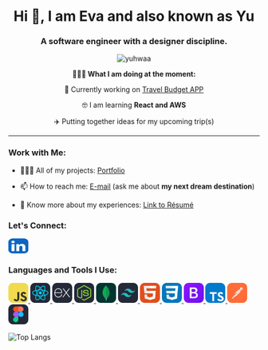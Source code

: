 <h1 align="center">Hi 👋, I am Eva and also known as Yu</h1>
<h3 align="center">A software engineer with a designer discipline.</h3>

<p align="center"> <img src="https://komarev.com/ghpvc/?username=yuhwaa&label=Profile%20views&color=0e75b6&style=flat" alt="yuhwaa" /> </p>

<div align="center">

**👩🏻‍🔬 What I am doing at the moment:** 

🔧 Currently working on [Travel Budget APP](https://github.com/yuhwaa/react-budget-app)

🤓 I am learning **React and AWS**

✈️ Putting together ideas for my upcoming trip(s)

</div>

<hr>

<h3 align="left">Work with Me:</h3>

- 👩🏻‍💻 All of my projects: [Portfolio](https://yuhwachen.netlify.app/)
- 📫 How to reach me: [E-mail](yuhwa.swe@gmail.com) (ask me about **my next dream destination**)

- 📄 Know more about my experiences: [Link to Résumé](https://docs.google.com/document/d/1UHupPnbfeR7xN3FQC_LGrlnmvXgTDSQl/edit?usp=sharing&ouid=104007525140537871303&rtpof=true&sd=true)

<h3 align="left">Let's Connect:</h3>
<p align="left">
<a href="https://linkedin.com/in/yu-hwa-chen" target="blank"><img align="center" src="https://github.com/tandpfun/skill-icons/raw/main/icons/LinkedIn.svg" alt="linkedin" height="30" width="40" /></a>
</p>

<h3 align="left">Languages and Tools I Use:</h3>
<p align="left">
<a href="https://developer.mozilla.org/en-US/docs/Web/JavaScript" target="_blank" rel="noreferrer"> <img src="https://github.com/tandpfun/skill-icons/raw/main/icons/JavaScript.svg" alt="javascript" width="40" height="40"/> </a> <a href="https://reactjs.org/" target="_blank" rel="noreferrer"> <img src="https://github.com/tandpfun/skill-icons/raw/main/icons/React-Dark.svg" alt="react" width="40" height="40"/> </a> <a href="https://expressjs.com" target="_blank" rel="noreferrer"> <img src="https://github.com/tandpfun/skill-icons/raw/main/icons/ExpressJS-Dark.svg" alt="express" width="40" height="40"/> </a> <a href="https://nodejs.org" target="_blank" rel="noreferrer"> <img src="https://github.com/tandpfun/skill-icons/raw/main/icons/NodeJS-Dark.svg" alt="nodejs" width="40" height="40"/> </a> <a href="https://www.mongodb.com/" target="_blank" rel="noreferrer"> <img src="https://github.com/tandpfun/skill-icons/blob/main/icons/MongoDB.svg" alt="mongodb" width="40" height="40"/> </a> <a href="https://tailwindcss.com/" target="_blank" rel="noreferrer"> <img src="https://github.com/tandpfun/skill-icons/raw/main/icons/TailwindCSS-Dark.svg" alt="tailwind" width="40" height="40"/> </a> <a href="https://www.w3.org/html/" target="_blank" rel="noreferrer"> <img src="https://github.com/tandpfun/skill-icons/blob/main/icons/HTML.svg" alt="html5" width="40" height="40"/> </a> <a href="https://developer.mozilla.org/en-US/docs/Web/CSS" target="_blank" rel="noreferrer"> <img src="https://github.com/tandpfun/skill-icons/raw/main/icons/CSS.svg" alt="css3" width="40" height="40"/> </a> <a href="https://getbootstrap.com" target="_blank" rel="noreferrer"> <img src="https://github.com/tandpfun/skill-icons/raw/main/icons/Bootstrap.svg" alt="bootstrap" width="40" height="40"/> </a> <a href="https://www.typescriptlang.org/" target="_blank" rel="noreferrer"> <img src="https://github.com/tandpfun/skill-icons/raw/main/icons/TypeScript.svg" alt="typescript" width="40" height="40"/> </a> <a href="https://postman.com" target="_blank" rel="noreferrer"> <img src="https://github.com/tandpfun/skill-icons/raw/main/icons/Postman.svg" alt="postman" width="40" height="40"/> </a> <a href="https://www.figma.com/" target="_blank" rel="noreferrer"> <img src="https://github.com/tandpfun/skill-icons/raw/main/icons/Figma-Dark.svg" alt="figma" width="40" height="40"/> </a>
</p>

![Top Langs](https://github-readme-stats.vercel.app/api/top-langs/?username=yuhwaa&layout=compact)
